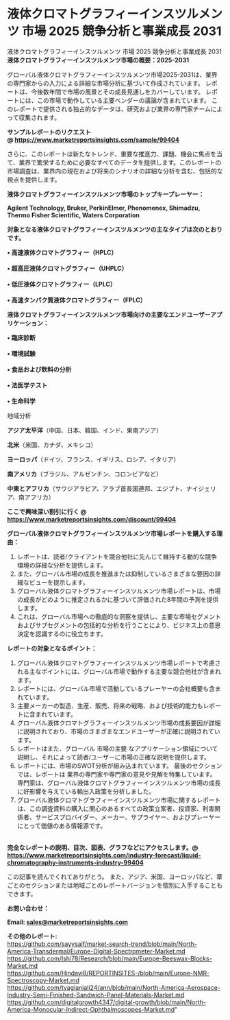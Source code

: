 # 液体クロマトグラフィーインスツルメンツ 市場 2025 競争分析と事業成長 2031
液体クロマトグラフィーインスツルメンツ 市場 2025 競争分析と事業成長 2031
<strong><b>液体クロマトグラフィーインスツルメンツ市場の概要：2025-2031</b></strong>

グローバル液体クロマトグラフィーインスツルメンツ市場2025-2031は、業界の専門家からの入力による詳細な市場分析に基づいて作成されています。 レポートは、今後数年間で市場の風景とその成長見通しをカバーしています。 レポートには、この市場で動作している主要ベンダーの議論が含まれています。 このレポートで提供される独占的なデータは、研究および業界の専門家チームによって収集されます。

<strong>サンプルレポートのリクエスト @ <a href=https://www.marketreportsinsights.com/sample/99404>https://www.marketreportsinsights.com/sample/99404</a></strong>

さらに、このレポートは新たなトレンド、重要な推進力、課題、機会に焦点を当て、業界で繁栄するために必要なすべてのデータを提供します。このレポートの市場調査は、業界内の現在および将来のシナリオの詳細な分析を含む、包括的な視点を提供します。

<strong>液体クロマトグラフィーインスツルメンツ市場のトップキープレーヤー：</strong>

<strong>Agilent Technology, Bruker, PerkinElmer, Phenomenex, Shimadzu, Thermo Fisher Scientific, Waters Corporation</strong>

<strong><b>対象となる液体クロマトグラフィーインスツルメンツの主なタイプは次のとおりです。</b></strong>

<strong>• 高速液体クロマトグラフィー（HPLC）<br><br>• 超高圧液体クロマトグラフィー（UHPLC）<br><br>• 低圧液体クロマトグラフィー（LPLC）<br><br>• 高速タンパク質液体クロマトグラフィー（FPLC）</strong>

<strong><b>液体クロマトグラフィーインスツルメンツ市場向けの主要なエンドユーザーアプリケーション：</b></strong>

<strong>• 臨床診断<br><br>• 環境試験<br><br>• 食品および飲料の分析<br><br>• 法医学テスト<br><br>• 生命科学</strong>

 地域分析

<strong><b>アジア太平洋</b></strong>（中国、日本、韓国、インド、東南アジア）

<strong><b>北米</b></strong>（米国、カナダ、メキシコ）

<strong><b>ヨーロッパ</b></strong>（ドイツ、フランス、イギリス、ロシア、イタリア）

<strong><b>南アメリカ</b></strong>（ブラジル、アルゼンチン、コロンビアなど）

<strong><b>中東とアフリカ</b></strong>（サウジアラビア、アラブ首長国連邦、エジプト、ナイジェリア、南アフリカ）

<strong>ここで興味深い割引に行く @ <a href=https://www.marketreportsinsights.com/discount/99404>https://www.marketreportsinsights.com/discount/99404</a></strong>

<strong><b>グローバル液体クロマトグラフィーインスツルメンツ市場レポートを購入する理由：</b></strong>
<ol>
  <li>レポートは、読者/クライアントを競合他社に先んじて維持する動的な競争環境の詳細な分析を提供します。</li>
  <li>また、グローバル市場の成長を推進または抑制しているさまざまな要因の詳細なビューを提示します。</li>
  <li>グローバル液体クロマトグラフィーインスツルメンツ市場レポートは、市場の成長がどのように推定されるかに基づいて評価された8年間の予測を提供します。</li>
  <li>これは、グローバル市場への徹底的な洞察を提供し、主要な市場セグメントおよびサブセグメントの包括的な分析を行うことにより、ビジネス上の意思決定を認識するのに役立ちます。</li>
</ol>
<strong><b>レポートの対象となるポイント：</b></strong>
<ol>
  <li>グローバル液体クロマトグラフィーインスツルメンツ市場レポートで考慮される主なポイントには、グローバル市場で動作する主要な競合他社が含まれます。</li>
  <li>レポートには、グローバル市場で活動しているプレーヤーの会社概要も含まれています。</li>
  <li>主要メーカーの製造、生産、販売、将来の戦略、および技術的能力もレポートに含まれています。</li>
  <li>グローバル液体クロマトグラフィーインスツルメンツ市場の成長要因が詳細に説明されており、市場のさまざまなエンドユーザーが正確に説明されています。</li>
  <li>レポートはまた、グローバル 市場の主要 なアプリケーション領域について説明し、それによって読者/ユーザーに市場の正確な説明を提供します。</li>
  <li>レポートには、市場のSWOT分析が組み込まれています。 最後のセクションでは、レポートは 業界の専門家や専門家の意見や見解を特集しています。 専門家は、グローバル液体クロマトグラフィーインスツルメンツ市場の成長に好影響を与えている輸出入政策を分析しました。</li>
  <li>グローバル液体クロマトグラフィーインスツルメンツ市場に関するレポートは、この調査資料の購入に関心のあるすべての政策立案者、投資家、利害関係者、サービスプロバイダー、メーカー、サプライヤー、およびプレーヤーにとって価値のある情報源です。</li>
</ol><br>
<strong>完全なレポートの説明、目次、図表、グラフなどにアクセスします。@ <a href=https://www.marketreportsinsights.com/industry-forecast/liquid-chromatography-instruments-industry-99404>https://www.marketreportsinsights.com/industry-forecast/liquid-chromatography-instruments-industry-99404</a></strong>

この記事を読んでくれてありがとう。 また、アジア、米国、ヨーロッパなど、章ごとのセクションまたは地域ごとのレポートバージョンを個別に入手することもできます。

<strong><b>お問い合わせ：</b></strong>

<strong>Email: </strong><a href=mailto:sales@marketreportsinsights.com><strong>sales@marketreportsinsights.com</strong></a>

<strong>その他のレポート:</strong>
<br>
<a href=https://github.com/sayysaif/market-search-trend/blob/main/North-America-Transdermal/Europe-Digital-Spectrometer-Market.md>https://github.com/sayysaif/market-search-trend/blob/main/North-America-Transdermal/Europe-Digital-Spectrometer-Market.md</a>
<br>
<a href=https://github.com/Ishi78/Research/blob/main/Europe-Beeswax-Blocks-Market.md>https://github.com/Ishi78/Research/blob/main/Europe-Beeswax-Blocks-Market.md</a>
<br>
<a href=https://github.com/Hindavi8/REPORTINSITES-/blob/main/Europe-NMR-Spectroscopy-Market.md>https://github.com/Hindavi8/REPORTINSITES-/blob/main/Europe-NMR-Spectroscopy-Market.md</a>
<br>
<a href=https://github.com/tyagianjali24/ann/blob/main/North-America-Aerospace-Industry-Semi-Finished-Sandwich-Panel-Materials-Market.md>https://github.com/tyagianjali24/ann/blob/main/North-America-Aerospace-Industry-Semi-Finished-Sandwich-Panel-Materials-Market.md</a>
<br>
<a href=https://github.com/digitalgrowth4347/digital-growth/blob/main/North-America-Monocular-Indirect-Ophthalmoscopes-Market.md>https://github.com/digitalgrowth4347/digital-growth/blob/main/North-America-Monocular-Indirect-Ophthalmoscopes-Market.md</a>"
